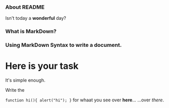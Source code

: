 ### About README
Isn't today a **wonderful** day?
### What is MarkDown?

### Using MarkDown Syntax to write a document.

# Here is your task

It's simple enough.

Write the 

`
function hi(){
    alert("hi");
}
`
for whaat you see over **here**...
...over _there_.